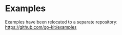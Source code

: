 # Examples

Examples have been relocated to a separate repository: https://github.com/go-kit/examples
